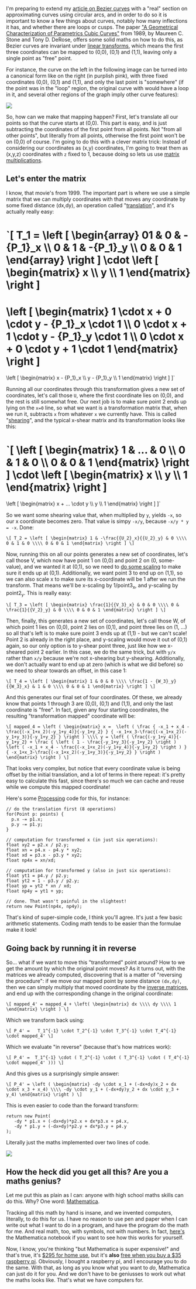 I'm preparing to extend my [article on Bezier curves](http://pomax.github.io/bezierinfo) with a "real" section on approximating curves using circular arcs, and in order to do so it is important to know a few things about curves, notably how many inflections it has, and whether there are loops or cusps. The paper ["A Geometrical Characterization of Parametrics Cubic Curves"](http://graphics.pixar.com/people/derose/publications/CubicClassification/paper.pdf) from 1989, by Maureen C. Stone and Tony D. DeRose, offers some solid maths on how to do this, as Bezier curves are invariant under [linear transforms](https://en.wikipedia.org/wiki/Linear_map), which means the first three coordinates can be mapped to (0,0), (0,1) and (1,1), leaving only a single point as "free" point.

For instance, the curve on the left in the following image can be turned into a canonical form like on the right (in purplish pink), with three fixed coordinates (0,0), (0,1) and (1,1), and only the last point is "somewhere" (if the point was in the "loop" region, the original curve with would have a loop in it, and several other regions of the graph imply other curve features):

<img src="/gh-weblog/images/canonical-curve.png" class="border">

So, how can we make that mapping happen? First, let's translate all our points so that the curve starts at (0,0). This part is easy, and is just subtracting the coordinates of the first point from all points. Not "from all other points", but literally from all points, otherwise the first point won't be on (0,0) of course. I'm going to do this with a clever matrix trick: Instead of considering our coordinates as (x,y) coordinates, I'm going to treat them as (x,y,z) coordinates with `z` fixed to 1, because doing so lets us use [matrix multiplications](https://en.wikipedia.org/wiki/Matrix_multiplication).

## Let's enter the matrix

I know, that movie's from 1999. The important part is where we use a simple matrix that we can multiply coordinates with that moves any coordinate by some fixed distance (dx,dy), an operation called "[translation](https://en.wikipedia.org/wiki/Translation_%28geometry%29)", and it's actually really easy:

`\[ T_1 =
\left [ \begin{array}
     01 & 0 & -{P_1}_x \\\\
    0 & 1 & -{P_1}_y \\\\
    0 & 0 & 1
  \end{array} \right ]
\cdot
\left [
  \begin{matrix}
    x \\\\
    y \\\\
    1
  \end{matrix}
\right ]
=
\left [
  \begin{matrix}
    1 \cdot x + 0 \cdot y - {P_1}_x \cdot 1 \\\\
    0 \cdot x + 1 \cdot y - {P_1}_y \cdot 1 \\\\
    0 \cdot x + 0 \cdot y + 1 \cdot 1
  \end{matrix}
\right ]
=
\left [
  \begin{matrix}
    x - {P_1}_x \\\\
    y - {P_1}_y \\\\
    1
  \end{matrix}
\right ]
\]`

Running all our coordinates through this transformation gives a new set of coordinates, let's call those `U`, where the first coordinate lies on (0,0), and the rest is still somewhat free. Our next job is to make sure point 2 ends up lying on the `x=0` line, so what we want is a transformation matrix that, when we run it, subtracts `x` from whatever `x` we currently have. This is called "[shearing](https://en.wikipedia.org/wiki/Shear_matrix)", and the typical x-shear matrix and its transformation looks like this:

`\[
\left [
  \begin{matrix}
    1 & ... & 0 \\\\
    0 & 1 & 0 \\\\
    0 & 0 & 1
  \end{matrix}
\right ]
\cdot
\left [
  \begin{matrix}
    x \\\\
    y \\\\
    1
  \end{matrix}
\right ]
=
\left [
  \begin{matrix}
    x + ... \cdot y \\\\
    y \\\\
    1
  \end{matrix}
\right ]
\]`

So we want some shearing value that, when multiplied by `y`, yields `-x`, so our x coordinate becomes zero. That value is simpy `-x/y`, because `-x/y * y = -x`. Done:

`\[ T_2 =
\left [
  \begin{matrix}
    1 & -\frac{{U_2}_x}{{U_2}_y} & 0 \\\\
    0 & 1 & 0 \\\\
    0 & 0 & 1
  \end{matrix}
\right ]
\]`

Now, running this on all our points generates a new set of coordinates, let's call those V, which now have point 1 on (0,0) and point 2 on (0, some-value), and we wanted it at (0,1), so we need to [do some scaling](https://en.wikipedia.org/wiki/Scaling_%28geometry%29) to make sure it ends up at (0,1). Additionally, we want point 3 to end up on (1,1), so we can also scale x to make sure its x-coordinate will be 1 after we run the transform. That means we'll be x-scaling by 1/point3<sub>x</sub>, and y-scaling by point2<sub>y</sub>. This is really easy:

`\[ T_3 =
\left [
  \begin{matrix}
    \frac{1}{{V_3}_x} & 0 & 0 \\\\
    0 & \frac{1}{{V_2}_y} & 0 \\\\
    0 & 0 & 1
  \end{matrix}
\right ]
\]`

Then, finally, this generates a new set of coordinates, let's call those W, of which point 1 lies on (0,0), point 2 lies on (0,1), and point three lies on (1, ...) so all that's left is to make sure point 3 ends up at (1,1) - but we can't scale! Point 2 is already in the right place, and y-scaling would move it out of (0,1) again, so our only option is to y-shear point three, just like how we x-sheared point 2 earlier. In this case, we do the same trick, but with `y/x` rather than `x/y` because we're not x-shearing but y-shearing. Additionally, we don't actually want to end up at zero (which is what we did before) so we need to shear towards an offset, in this case 1:

`\[ T_4 =
\left [
  \begin{matrix}
    1 & 0 & 0 \\\\
    \frac{1 - {W_3}_y}{{W_3}_x} & 1 & 0 \\\\
    0 & 0 & 1
  \end{matrix}
\right ]
\]`

And this generates our final set of four coordinates. Of these, we already know that points 1 through 3 are (0,0), (0,1) and (1,1), and only the last coordinate is "free". In fact, given any four starting coordinates, the resulting "transformation mapped" coordinate will be:

`\[
mapped_4 = \left (
  \begin{matrix}
   x =  \left (
    \frac
    {
      -x_1 + x_4 - \frac{(-x_1+x_2)(-y_1+y_4)}{-y_1+y_2}
    }
    {
      -x_1+x_3-\frac{(-x_1+x_2)(-y_1+y_3)}{-y_1+y_2}
    }
    \right )
\\\\
   y = \left (
    \frac{(-y_1+y_4)}{-y_1+y_2}
    +
    \frac
    {
      \left ( 1 - \frac{-y_1+y_3}{-y_1+y_2} \right )
      \left ( -x_1 + x_4 - \frac{(-x_1+x_2)(-y_1+y_4)}{-y_1+y_2} \right )
    }
    {
      -x_1+x_3-\frac{(-x_1+x_2)(-y_1+y_3)}{-y_1+y_2}
    }
    \right )
  \end{matrix}
\right )
\]`

That looks very complex, but notice that every coordinate value is being offset by the initial translation, and a lot of terms in there repeat: it's pretty easy to calculate this fast, since there's so much we can cache and reuse while we compute this mapped coordinate!

Here's some [Processing](http://processing.org) code for this, for instance:

```
// do the translation first (8 operations)
for(Point p: points) {
  p.x -= p1.x;
  p.y -= p1.y;
}

// computation for transformed x (in just six operations):
float xy2 = p2.x / p2.y;
float xn = p4.x - p4.y * xy2;
float xd = p3.x - p3.y * xy2;
float np4x = xn/xd;

// computation for transformed y (also in just six operations):
float yt1 = p4.y / p2.y;
float yt2 = 1 - p3.y / p2.y;
float yp = yt2 * xn / xd;
float np4y = yt1 + yp;

// done. That wasn't painful in the slightest!
return new Point(np4x, np4y);
```

That's kind of super-simple code, I think you'll agree. It's just a few basic arithmetic statements. Coding math tends to be easier than the formulae make it look!

## Going back by running it in reverse

So... what if we want to move this "transformed" point around? How to we get the amount by which the original point moves? As it turns out, with the matrices we already computed, discovering that is a matter of "reversing the procedure": if we move our mapped point by some distance `(dx,dy)`, then we can simply multiply that moved coordinate by the [inverse matrices](https://en.wikipedia.org/wiki/Invertible_matrix), and end up with the corresponding change in the original coordinate:

`\[
mapped_4' = mapped_4 + \left(
    \begin{matrix}
      dx \\\\
      dy \\\\
      1
    \end{matrix}
  \right )
\]`

Which we transform back using:

`\[
P_4' =   T_1^{-1} \cdot T_2^{-1} \cdot T_3^{-1} \cdot T_4^{-1} \cdot mapped_4'
\]`

Which we evaluate "in reverse" (because that's how matrices work):

`\[
P_4' =  T_1^{-1} \cdot ( T_2^{-1} \cdot ( T_3^{-1} \cdot ( T_4^{-1} \cdot mapped_4' )))
\]`

And this gives us a surprisingly simple answer:

`\[
P_4' =
\left (
  \begin{matrix}
    -dy \cdot x_1 + (-dx+dy)x_2 + dx \cdot x_3 + x_4)
    \\\\
    -dy \cdot y_1 + (-dx+dy)y_2 + dx \cdot y_3 + y_4)
  \end{matrix}
\right )
\]`

This is even easier to code than the forward transform:

```
return new Point(
   -dy * p1.x + (-dx+dy)*p2.x + dx*p3.x + p4.x,
   -dy * p1.y + (-dx+dy)*p2.y + dx*p3.y + p4.y
);
```
Literally just the maths implemented over two lines of code.

<img src="/gh-weblog/images/canonical-curve-dxdy.png" class="border">

## How the heck did you get all this? Are you a maths genius?

Let me put this as plain as I can: anyone with high school maths skills can do this. Why? One word: [Mathematica](www.wolfram.com/mathematica).

Tracking all this math by hand is insane, and we invented computers, literally, to do this for us. I have no reason to use pen and paper when I can write out what I want to do in a program, and have the program do the math for me. And real math, too, with symbols, not with numbers. In fact, [here's](gh-weblog/downloads/canonical-curve.nb) the Mathematica notebook if you want to see how this works for yourself.

Now, I know, you're thinking "but Mathematica is super expensive!" and that's true, it's [$295 for home use](http://www.wolfram.com/mathematica-home-edition), but it's **also** [free when you buy a $35 raspberry pi](http://www.wolfram.com/raspberry-pi). Obviously, I bought a raspberry pi, and I encourage you to do the same. With that, as long as you know what you want to *do*, Mathematica can just do it for you. And we don't have to be geniusses to work out what the maths looks like. That's what we have computers for.
